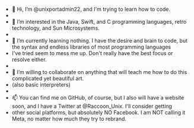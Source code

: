 - 👋 Hi, I’m @unixportadmin22, and I'm trying to learn how to code.
- 
- 👀 I’m interested in the Java, Swift, and C programming languages, retro technology, and Sun Microsystems.
- 
- 🌱 I’m currently learning nothing. I have the desire and brain to code, but the syntax and endless libraries of most programming languages
- I've tried seem to mess me up. Don't really have the best focus or resolve either.
- 
- 💞️ I’m willing to collaborate on anything that will teach me how to do this complicated yet beautiful art.
- (also basic interpreters)
- 
- 📫 You can find me on GitHub, of course, but I also will have a website soon, and I have a Twitter at @Raccoon_Unix. I'll consider getting
- other social platforms, but absolutely NO Facebook. I am NOT calling it Meta, no matter how much they try to rebrand.

<!---
unixportadmin22/unixportadmin22 is a ✨ special ✨ repository because its `README.md` (this file) appears on your GitHub profile.
You can click the Preview link to take a look at your changes.
--->
